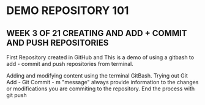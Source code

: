 # DEMO REPOSITORY 101
## WEEK 3 OF 21 CREATING AND ADD + COMMIT AND PUSH REPOSITORIES 

First Repository created in GitHub and 
This is a demo of using a gitbash to add - commit and push repositories from terminal. 

Adding and modifying content using the terminal GitBash. Trying out Git Add - Git Commit - m "message" always provide information to the changes or modifications you are commiting to the repository. End the process with git push


